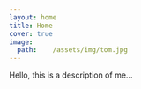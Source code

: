 ```yaml
---
layout: home
title: Home
cover: true
image:
  path:    /assets/img/tom.jpg
---
```


Hello, this is a description of me...